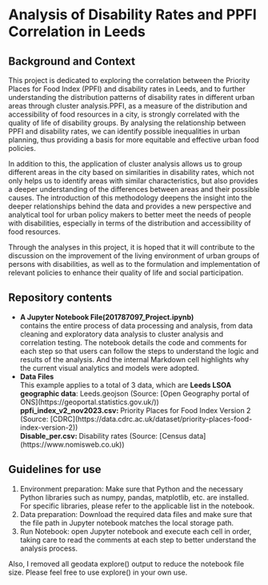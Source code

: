 # Analysis of Disability Rates and PPFI Correlation in Leeds
## Background and Context
This project is dedicated to exploring the correlation between the Priority Places for Food Index (PPFI) and disability rates in Leeds, and to further understanding the distribution patterns of disability rates in different urban areas through cluster analysis.PPFI, as a measure of the distribution and accessibility of food resources in a city, is strongly correlated with the quality of life of disability groups. By analysing the relationship between PPFI and disability rates, we can identify possible inequalities in urban planning, thus providing a basis for more equitable and effective urban food policies.

In addition to this, the application of cluster analysis allows us to group different areas in the city based on similarities in disability rates, which not only helps us to identify areas with similar characteristics, but also provides a deeper understanding of the differences between areas and their possible causes. The introduction of this methodology deepens the insight into the deeper relationships behind the data and provides a new perspective and analytical tool for urban policy makers to better meet the needs of people with disabilities, especially in terms of the distribution and accessibility of food resources.

Through the analyses in this project, it is hoped that it will contribute to the discussion on the improvement of the living environment of urban groups of persons with disabilities, as well as to the formulation and implementation of relevant policies to enhance their quality of life and social participation.
## Repository contents
<ul>
<li><strong>A Jupyter Notebook File(201787097_Project.ipynb)</strong></li>
contains the entire process of data processing and analysis, from data cleaning and exploratory data analysis to cluster analysis and correlation testing. The notebook details the code and comments for each step so that users can follow the steps to understand the logic and results of the analysis. And the internal Markdown cell highlights why the current visual analytics and models were adopted.
<li><strong>Data Files</strong></li>
  This example applies to a total of 3 data, which are <strong>Leeds LSOA geographic data</strong>: Leeds.geojson (Source: [Open Geography portal of ONS](https://geoportal.statistics.gov.uk/))<br>
  <strong>ppfi_index_v2_nov2023.csv: </strong> Priority Places for Food Index Version 2 (Source: [CDRC](https://data.cdrc.ac.uk/dataset/priority-places-food-index-version-2)) <br>
  <strong>Disable_per.csv: </strong>Disability rates (Source: [Census data](https://www.nomisweb.co.uk))
</ul>

## Guidelines for use
<ol>
<li>Environment preparation: Make sure that Python and the necessary Python libraries such as numpy, pandas, matplotlib, etc. are installed. For specific libraries, please refer to the applicable list in the notebook.</li>
<li>Data preparation: Download the required data files and make sure that the file path in Jupyter notebook matches the local storage path.</li>
<li>Run Notebook: open Jupyter notebook and execute each cell in order, taking care to read the comments at each step to better understand the analysis process.</li>
</ol>
Also, I removed all geodata explore() output to reduce the notebook file size. Please feel free to use explore() in your own use.

